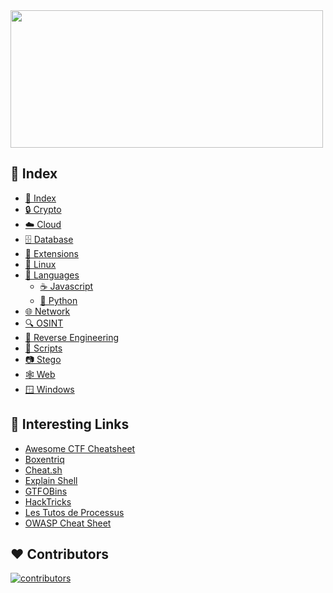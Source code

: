 <a href="https://github.com/sawyerf/Hacksheet">
    <picture>
        <source width="500px" height="220px" srcset="https://user-images.githubusercontent.com/22857002/173618731-d679fe64-fc90-417a-a544-dc433e75431f.svg#gh-dark-mode-only" media="(prefers-color-scheme: dark)">
        <img width="500px" height="220px" src="https://user-images.githubusercontent.com/22857002/173618729-f2055b91-7961-4e11-9bd9-e5fb74d5baba.svg#gh-light-mode-only">
    </picture>
</a>

## 📇 Index
<!-- - [☀️ General](/wiki/General.md) -->
- [📇 Index](/wiki/Index.md)
- [🔒 Crypto](/wiki/Crypto.md)
- [☁️ Cloud](/wiki/Cloud.md)
- [🗄️ Database](/wiki/Database.md)
- [🦊 Extensions](/wiki/Extensions.md)
- [🐧 Linux](/wiki/Linux.md)
- [💬 Languages]()
  - [☕ Javascript](/wiki/Javascript.md)
  - [🐍 Python](/wiki/Python.md)
- [🌐 Network](/wiki/Network.md)
- [🔍 OSINT](/wiki/OSINT.md)
- [🥷 Reverse Engineering](/wiki/ReverseEngineering.md)
- [📜 Scripts](https://github.com/sawyerf/HackSheet/tree/main/scripts)
- [📷 Stego](/wiki/Stego.md)
- [🕸️ Web](/wiki/Web.md)
- [🪟 Windows](/wiki/Windows.md)


## 🔗 Interesting Links
- [Awesome CTF Cheatsheet](https://github.com/uppusaikiran/awesome-ctf-cheatsheet)
- [Boxentriq](https://www.boxentriq.com/code-breaking/cipher-identifier)
- [Cheat.sh](http://cheat.sh/)
- [Explain Shell](https://explainshell.com/)
- [GTFOBins](https://gtfobins.github.io/)
- [HackTricks](https://book.hacktricks.xyz/)
- [Les Tutos de Processus](https://lestutosdeprocessus.fr/ctf-cheat-sheet/)
- [OWASP Cheat Sheet](https://cheatsheetseries.owasp.org/index.html)

## ❤️ Contributors
[![contributors](https://contrib.rocks/image?repo=sawyerf/hacksheet)](https://github.com/sawyerf/hacksheet/graphs/contributors)
